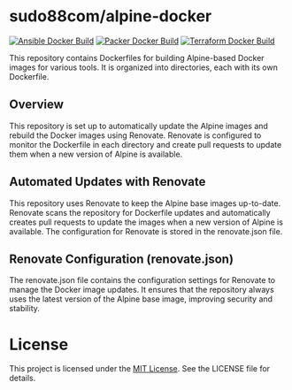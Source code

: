# sudo88com/alpine-docker

[![Ansible Docker Build](https://github.com/sudo88com/alpine-docker/actions/workflows/docker_buildx_ansible.yml/badge.svg)](https://github.com/sudo88com/alpine-docker/actions/workflows/docker_buildx_ansible.yml)
[![Packer Docker Build](https://github.com/sudo88com/alpine-docker/actions/workflows/docker_buildx_packer.yml/badge.svg)](https://github.com/sudo88com/alpine-docker/actions/workflows/docker_buildx_packer.yml)
[![Terraform Docker Build](https://github.com/sudo88com/alpine-docker/actions/workflows/docker_buildx_terraform.yml/badge.svg)](https://github.com/sudo88com/alpine-docker/actions/workflows/docker_buildx_terraform.yml)

This repository contains Dockerfiles for building Alpine-based Docker images for various tools. It is organized into directories, each with its own Dockerfile.

## Overview

This repository is set up to automatically update the Alpine images and rebuild the Docker images using Renovate. Renovate is configured to monitor the Dockerfile in each directory and create pull requests to update them when a new version of Alpine is available.

## Automated Updates with Renovate
This repository uses Renovate to keep the Alpine base images up-to-date. Renovate scans the repository for Dockerfile updates and automatically creates pull requests to update the images when a new version of Alpine is available. The configuration for Renovate is stored in the renovate.json file.

## Renovate Configuration (renovate.json)

The renovate.json file contains the configuration settings for Renovate to manage the Docker image updates. It ensures that the repository always uses the latest version of the Alpine base image, improving security and stability.

# License

This project is licensed under the [MIT License](/LICENSE). See the LICENSE file for details.

